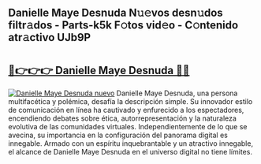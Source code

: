 ## Danielle Maye Desnuda N𝚞𝚎vos desn𝚞dos filtr𝚊dos - Parts-k5k F𝚘tos vid𝚎o - C𝚘ntenido atr𝚊ctivo UJb9P

# <h2><a href="http://mbbpde.tromn.icu/?c=Danielle+Maye+Desnuda">🔗👉👉👉 Danielle Maye Desnuda 🔗🔗</a></h2>

[![Danielle Maye Desnuda nuevo](https://i.imgur.com/pEAQMta.gif)](http://mbbpde.tromn.icu/?c=Danielle+Maye+Desnuda)
Danielle Maye Desnuda, una persona multifacética y polémica, desafía la descripción simple. Su innovador estilo de comunicación en línea ha cautivado y enfurecido a los espectadores, encendiendo debates sobre ética, autorrepresentación y la naturaleza evolutiva de las comunidades virtuales. Independientemente de lo que se avecina, su importancia en la configuración del panorama digital es innegable. Armado con un espíritu inquebrantable y un atractivo innegable, el alcance de Danielle Maye Desnuda en el universo digital no tiene límites.
